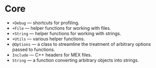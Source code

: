 # Core

* `+Debug` — shortcuts for profiling.
* `+File` — helper functions for working with files.
* `+String` — helper functions for working with strings.
* `+Utils` — various helper functions.
* `@Options` — a class to streamline the treatment of arbitrary options passed
  to functions.
* `Include` — C++ headers for MEX files.
* `String` — a function converting arbitrary objects into strings.
